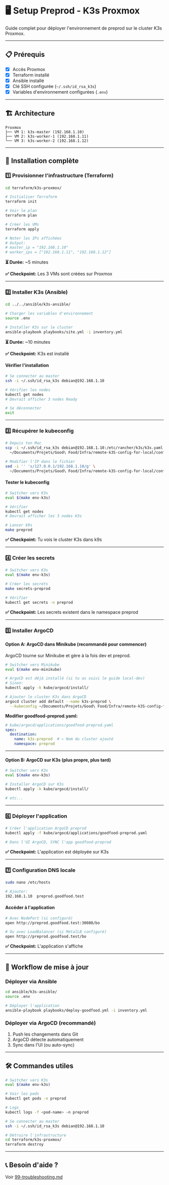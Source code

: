 # 🖥️ Setup Preprod - K3s Proxmox

Guide complet pour déployer l'environnement de preprod sur le cluster K3s Proxmox.

---

## 📋 Prérequis

- [x] Accès Proxmox
- [x] Terraform installé
- [x] Ansible installé
- [x] Clé SSH configurée (`~/.ssh/id_rsa_k3s`)
- [x] Variables d'environnement configurées (`.env`)

---

## 🏗️ Architecture
```
Proxmox
├── VM 1: k3s-master (192.168.1.10)
├── VM 2: k3s-worker-1 (192.168.1.11)
└── VM 3: k3s-worker-2 (192.168.1.12)
```

---

## 🚀 Installation complète

### 1️⃣ Provisionner l'infrastructure (Terraform)
```bash
cd terraform/k3s-proxmox/

# Initialiser Terraform
terraform init

# Voir le plan
terraform plan

# Créer les VMs
terraform apply

# Noter les IPs affichées
# Output:
# master_ip = "192.168.1.10"
# worker_ips = ["192.168.1.11", "192.168.1.12"]
```

**⏳ Durée:** ~5 minutes

**✅ Checkpoint:** Les 3 VMs sont créées sur Proxmox

---

### 2️⃣ Installer K3s (Ansible)
```bash
cd ../../ansible/k3s-ansible/

# Charger les variables d'environnement
source .env

# Installer K3s sur le cluster
ansible-playbook playbooks/site.yml -i inventory.yml
```

**⏳ Durée:** ~10 minutes

**✅ Checkpoint:** K3s est installé

#### Vérifier l'installation
```bash
# Se connecter au master
ssh -i ~/.ssh/id_rsa_k3s debian@192.168.1.10

# Vérifier les nodes
kubectl get nodes
# Devrait afficher 3 nodes Ready

# Se déconnecter
exit
```

---

### 3️⃣ Récupérer le kubeconfig
```bash
# Depuis ton Mac
scp -i ~/.ssh/id_rsa_k3s debian@192.168.1.10:/etc/rancher/k3s/k3s.yaml \
  ~/Documents/Projets/Good\ Food/Infra/remote-k3S-config-for-local/config

# Modifier l'IP dans le fichier
sed -i '' 's/127.0.0.1/192.168.1.10/g' \
  ~/Documents/Projets/Good\ Food/Infra/remote-k3S-config-for-local/config
```

#### Tester le kubeconfig
```bash
# Switcher vers K3s
eval $(make env-k3s)

# Vérifier
kubectl get nodes
# Devrait afficher les 3 nodes K3s

# Lancer k9s
make preprod
```

**✅ Checkpoint:** Tu vois le cluster K3s dans k9s

---

### 4️⃣ Créer les secrets
```bash
# Switcher vers K3s
eval $(make env-k3s)

# Créer les secrets
make secrets-preprod

# Vérifier
kubectl get secrets -n preprod
```

**✅ Checkpoint:** Les secrets existent dans le namespace preprod

---

### 5️⃣ Installer ArgoCD

#### Option A: ArgoCD dans Minikube (recommandé pour commencer)

ArgoCD tourne sur Minikube et gère à la fois dev et preprod.
```bash
# Switcher vers Minikube
eval $(make env-minikube)

# ArgoCD est déjà installé (si tu as suivi le guide local-dev)
# Sinon:
kubectl apply -k kube/argocd/install/

# Ajouter le cluster K3s dans ArgoCD
argocd cluster add default --name k3s-preprod \
  --kubeconfig ~/Documents/Projets/Good\ Food/Infra/remote-k3S-config-for-local/config
```

**Modifier goodfood-preprod.yaml:**
```yaml
# kube/argocd/applications/goodfood-preprod.yaml
spec:
  destination:
    name: k3s-preprod  # ← Nom du cluster ajouté
    namespace: preprod
```

---

#### Option B: ArgoCD sur K3s (plus propre, plus tard)
```bash
# Switcher vers K3s
eval $(make env-k3s)

# Installer ArgoCD sur K3s
kubectl apply -k kube/argocd/install/

# etc...
```

---

### 6️⃣ Déployer l'application
```bash
# Créer l'application ArgoCD preprod
kubectl apply -f kube/argocd/applications/goodfood-preprod.yaml

# Dans l'UI ArgoCD, SYNC l'app goodfood-preprod
```

**✅ Checkpoint:** L'application est déployée sur K3s

---

### 7️⃣ Configuration DNS locale
```bash
sudo nano /etc/hosts

# Ajouter:
192.168.1.10  preprod.goodfood.test
```

#### Accéder à l'application
```bash
# Avec NodePort (si configuré)
open http://preprod.goodfood.test:30080/bo

# Ou avec LoadBalancer (si MetalLB configuré)
open http://preprod.goodfood.test/bo
```

**✅ Checkpoint:** L'application s'affiche

---

## 🔄 Workflow de mise à jour

### Déployer via Ansible
```bash
cd ansible/k3s-ansible/
source .env

# Déployer l'application
ansible-playbook playbooks/deploy-goodfood.yml -i inventory.yml
```

### Déployer via ArgoCD (recommandé)

1. Push les changements dans Git
2. ArgoCD détecte automatiquement
3. Sync dans l'UI (ou auto-sync)

---

## 🛠️ Commandes utiles
```bash
# Switcher vers K3s
eval $(make env-k3s)

# Voir les pods
kubectl get pods -n preprod

# Logs
kubectl logs -f <pod-name> -n preprod

# Se connecter au master
ssh -i ~/.ssh/id_rsa_k3s debian@192.168.1.10

# Détruire l'infrastructure
cd terraform/k3s-proxmox/
terraform destroy
```

---

## 📞 Besoin d'aide ?

Voir [99-troubleshooting.md](./99-troubleshooting.md)